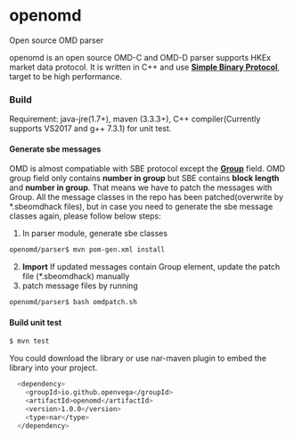 # openomd
Open source OMD parser

openomd is an open source OMD-C and OMD-D parser supports HKEx market data protocol. It is written in C++ and use **[Simple Binary Protocol](https://github.com/real-logic/simple-binary-encoding)**, target to be high performance.

### Build
Requirement: java-jre(1.7+), maven (3.3.3+), C++ compiler(Currently supports VS2017 and g++ 7.3.1) for unit test.
#### Generate sbe messages
OMD is almost compatiable with SBE protocol except the **[Group](https://github.com/real-logic/simple-binary-encoding/wiki/FIX-SBE-XML-Primer#group-element)** field. OMD group field only contains **number in group** but SBE contains **block length** and **number in group**. That means we have to patch the messages with Group. All the message classes in the repo has been patched(overwrite by *.sbeomdhack files), but in case you need to generate the sbe message classes again, please follow below steps:
1. In parser module, generate sbe classes
```sh
openomd/parser$ mvn pom-gen.xml install
```
2. **Import** If updated messages contain Group element, update the patch file (*.sbeomdhack) manually
3. patch message files by running
```sh
openomd/parser$ bash omdpatch.sh
```
#### Build unit test
```sh
$ mvn test
```

You could download the library or use nar-maven plugin to embed the library into your project.
```sh
  <dependency>
    <groupId>io.github.openvega</groupId>
    <artifactId>openomd</artifactId>
    <version>1.0.0</version>
    <type>nar</type>
  </dependency>
```